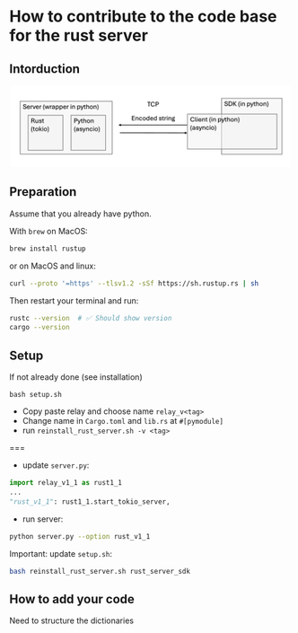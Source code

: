 # How to contribute to the code base for the rust server

## Intorduction

<p align="center">
<img width="500px" src="img/protocol_v1.png" />
</p>

## Preparation
Assume that you already have python. 

With `brew` on MacOS:
```bash
brew install rustup
```
or on MacOS and linux:
```bash
curl --proto '=https' --tlsv1.2 -sSf https://sh.rustup.rs | sh
```
Then restart your terminal and run:
```bash
rustc --version  # ✅ Should show version
cargo --version
```

## Setup

If not already done (see installation)
```
bash setup.sh
```

- Copy paste relay and choose name `relay_v<tag>`
- Change name in `Cargo.toml` and `lib.rs` at `#[pymodule]`
- run `reinstall_rust_server.sh -v <tag>`

===
- update `server.py`:
```python
import relay_v1_1 as rust1_1
...
"rust_v1_1": rust1_1.start_tokio_server,
```
- run server:
```bash
python server.py --option rust_v1_1
```

Important: update `setup.sh`:
```bash
bash reinstall_rust_server.sh rust_server_sdk
```

## How to add your code

Need to structure the dictionaries